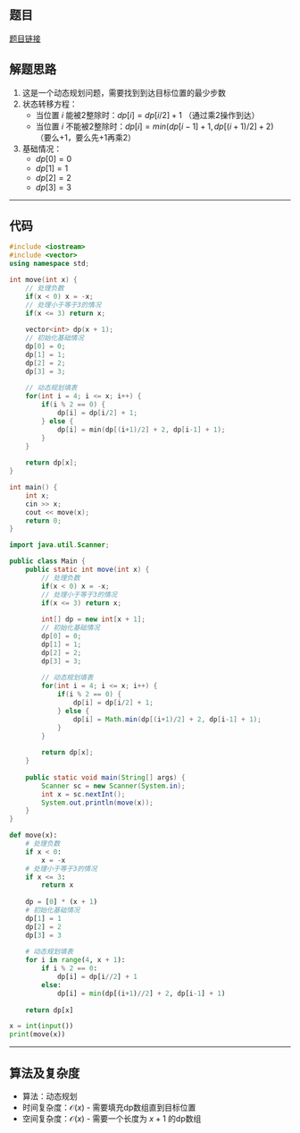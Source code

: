 ## 题目
[题目链接](https://www.nowcoder.com/practice/1177e9bd1b5e4e00bd39ca4ea9e4e216?tpId=182&tqId=221988&sourceUrl=/exam/oj&channenl=wgithub&fromPut=wgithub)

## 解题思路

1. 这是一个动态规划问题，需要找到到达目标位置的最少步数
2. 状态转移方程：
   - 当位置 $i$ 能被2整除时：$dp[i] = dp[i/2] + 1$ （通过乘2操作到达）
   - 当位置 $i$ 不能被2整除时：$dp[i] = min(dp[i-1] + 1, dp[(i+1)/2] + 2)$ （要么+1，要么先+1再乘2）
3. 基础情况：
   - $dp[0] = 0$
   - $dp[1] = 1$
   - $dp[2] = 2$
   - $dp[3] = 3$

---

## 代码

```cpp []
#include <iostream>
#include <vector>
using namespace std;

int move(int x) {
    // 处理负数
    if(x < 0) x = -x;
    // 处理小于等于3的情况
    if(x <= 3) return x;
    
    vector<int> dp(x + 1);
    // 初始化基础情况
    dp[0] = 0;
    dp[1] = 1;
    dp[2] = 2;
    dp[3] = 3;
    
    // 动态规划填表
    for(int i = 4; i <= x; i++) {
        if(i % 2 == 0) {
            dp[i] = dp[i/2] + 1;
        } else {
            dp[i] = min(dp[(i+1)/2] + 2, dp[i-1] + 1);
        }
    }
    
    return dp[x];
}

int main() {
    int x;
    cin >> x;
    cout << move(x);
    return 0;
}
```

```java []
import java.util.Scanner;

public class Main {
    public static int move(int x) {
        // 处理负数
        if(x < 0) x = -x;
        // 处理小于等于3的情况
        if(x <= 3) return x;
        
        int[] dp = new int[x + 1];
        // 初始化基础情况
        dp[0] = 0;
        dp[1] = 1;
        dp[2] = 2;
        dp[3] = 3;
        
        // 动态规划填表
        for(int i = 4; i <= x; i++) {
            if(i % 2 == 0) {
                dp[i] = dp[i/2] + 1;
            } else {
                dp[i] = Math.min(dp[(i+1)/2] + 2, dp[i-1] + 1);
            }
        }
        
        return dp[x];
    }
    
    public static void main(String[] args) {
        Scanner sc = new Scanner(System.in);
        int x = sc.nextInt();
        System.out.println(move(x));
    }
}
```

```python []
def move(x):
    # 处理负数
    if x < 0:
        x = -x
    # 处理小于等于3的情况
    if x <= 3:
        return x
        
    dp = [0] * (x + 1)
    # 初始化基础情况
    dp[1] = 1
    dp[2] = 2
    dp[3] = 3
    
    # 动态规划填表
    for i in range(4, x + 1):
        if i % 2 == 0:
            dp[i] = dp[i//2] + 1
        else:
            dp[i] = min(dp[(i+1)//2] + 2, dp[i-1] + 1)
            
    return dp[x]

x = int(input())
print(move(x))
```

---

## 算法及复杂度
- 算法：动态规划
- 时间复杂度：$\mathcal{O}(x)$ - 需要填充dp数组直到目标位置
- 空间复杂度：$\mathcal{O}(x)$ - 需要一个长度为 $x+1$ 的dp数组
